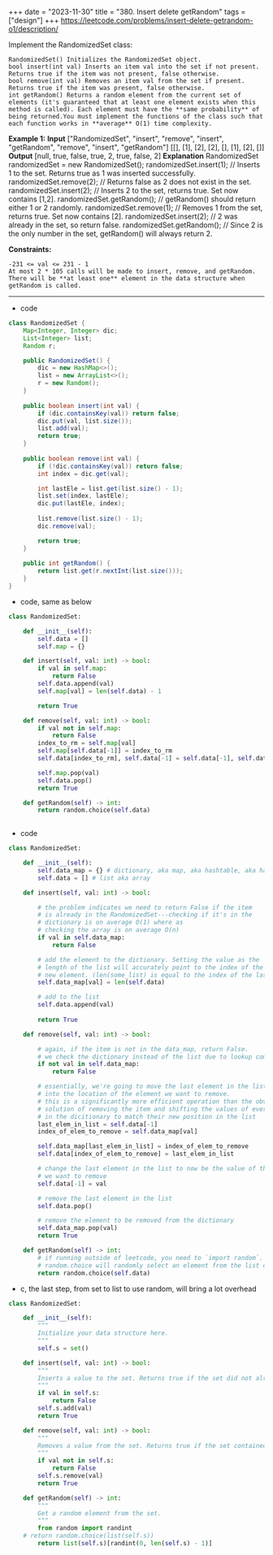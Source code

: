 +++
date = "2023-11-30"
title = "380. Insert delete getRandom"
tags = ["design"]
+++
https://leetcode.com/problems/insert-delete-getrandom-o1/description/

Implement the RandomizedSet class:
 	
	RandomizedSet() Initializes the RandomizedSet object. 	
	bool insert(int val) Inserts an item val into the set if not present. Returns true if the item was not present, false otherwise. 	
	bool remove(int val) Removes an item val from the set if present. Returns true if the item was present, false otherwise. 	
	int getRandom() Returns a random element from the current set of elements (it's guaranteed that at least one element exists when this method is called). Each element must have the **same probability** of being returned.You must implement the functions of the class such that each function works in **average** O(1) time complexity.
 
**Example 1:**
**Input** ["RandomizedSet", "insert", "remove", "insert", "getRandom", "remove", "insert", "getRandom"] [[], [1], [2], [2], [], [1], [2], []] **Output** [null, true, false, true, 2, true, false, 2] **Explanation** RandomizedSet randomizedSet = new RandomizedSet(); randomizedSet.insert(1); // Inserts 1 to the set. Returns true as 1 was inserted successfully. randomizedSet.remove(2); // Returns false as 2 does not exist in the set. randomizedSet.insert(2); // Inserts 2 to the set, returns true. Set now contains [1,2]. randomizedSet.getRandom(); // getRandom() should return either 1 or 2 randomly. randomizedSet.remove(1); // Removes 1 from the set, returns true. Set now contains [2]. randomizedSet.insert(2); // 2 was already in the set, so return false. randomizedSet.getRandom(); // Since 2 is the only number in the set, getRandom() will always return 2. 
 
**Constraints:**
 	
	-231 <= val <= 231 - 1 	
	At most 2 * 105 calls will be made to insert, remove, and getRandom. 	
	There will be **at least one** element in the data structure when getRandom is called.

---
- code
```java
class RandomizedSet {
    Map<Integer, Integer> dic;
    List<Integer> list;
    Random r;

    public RandomizedSet() {
        dic = new HashMap<>();
        list = new ArrayList<>();
        r = new Random();
    }
    
    public boolean insert(int val) {
        if (dic.containsKey(val)) return false;
        dic.put(val, list.size());
        list.add(val);
        return true;
    }
    
    public boolean remove(int val) {
        if (!dic.containsKey(val)) return false;
        int index = dic.get(val);

        int lastEle = list.get(list.size() - 1);
        list.set(index, lastEle);
        dic.put(lastEle, index);
        
        list.remove(list.size() - 1);
        dic.remove(val);

        return true;
    }
    
    public int getRandom() {
        return list.get(r.nextInt(list.size()));
    }
}
```
- code, same as below
```py
class RandomizedSet:

    def __init__(self):
        self.data = []
        self.map = {}

    def insert(self, val: int) -> bool:
        if val in self.map:
            return False
        self.data.append(val)
        self.map[val] = len(self.data) - 1

        return True

    def remove(self, val: int) -> bool:
        if val not in self.map:
            return False
        index_to_rm = self.map[val]
        self.map[self.data[-1]] = index_to_rm
        self.data[index_to_rm], self.data[-1] = self.data[-1], self.data[index_to_rm]

        self.map.pop(val)
        self.data.pop()
        return True

    def getRandom(self) -> int:
        return random.choice(self.data)
        

```
- code
```py
class RandomizedSet:

    def __init__(self):
        self.data_map = {} # dictionary, aka map, aka hashtable, aka hashmap
        self.data = [] # list aka array

    def insert(self, val: int) -> bool:

        # the problem indicates we need to return False if the item 
        # is already in the RandomizedSet---checking if it's in the
        # dictionary is on average O(1) where as
        # checking the array is on average O(n)
        if val in self.data_map:
            return False

        # add the element to the dictionary. Setting the value as the 
        # length of the list will accurately point to the index of the 
        # new element. (len(some_list) is equal to the index of the last item +1)
        self.data_map[val] = len(self.data)

        # add to the list
        self.data.append(val)
        
        return True

    def remove(self, val: int) -> bool:

        # again, if the item is not in the data_map, return False. 
        # we check the dictionary instead of the list due to lookup complexity
        if not val in self.data_map:
            return False

        # essentially, we're going to move the last element in the list 
        # into the location of the element we want to remove. 
        # this is a significantly more efficient operation than the obvious 
        # solution of removing the item and shifting the values of every item 
        # in the dicitionary to match their new position in the list
        last_elem_in_list = self.data[-1]
        index_of_elem_to_remove = self.data_map[val]

        self.data_map[last_elem_in_list] = index_of_elem_to_remove
        self.data[index_of_elem_to_remove] = last_elem_in_list

        # change the last element in the list to now be the value of the element 
        # we want to remove
        self.data[-1] = val

        # remove the last element in the list
        self.data.pop()

        # remove the element to be removed from the dictionary
        self.data_map.pop(val)
        return True

    def getRandom(self) -> int:
        # if running outside of leetcode, you need to `import random`.
        # random.choice will randomly select an element from the list of data.
        return random.choice(self.data)
```
- c, the last step, from set to list to use random, will bring a lot overhead
```py
class RandomizedSet: 

    def __init__(self):
        """
        Initialize your data structure here.
        """
        self.s = set()

    def insert(self, val: int) -> bool:
        """
        Inserts a value to the set. Returns true if the set did not already contain the specified element.
        """
        if val in self.s:
            return False
        self.s.add(val)
        return True

    def remove(self, val: int) -> bool:
        """
        Removes a value from the set. Returns true if the set contained the specified element.
        """
        if val not in self.s:
            return False
        self.s.remove(val)
        return True

    def getRandom(self) -> int:
        """
        Get a random element from the set.
        """
        from random import randint
	# return random.choice(list(self.s))
        return list(self.s)[randint(0, len(self.s) - 1)]
```
